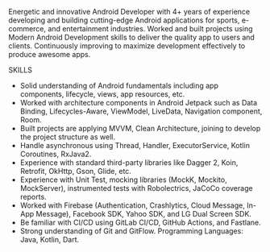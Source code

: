 Energetic and innovative Android Developer with 4+ years of experience developing and building cutting-edge Android applications for sports, e-commerce, and entertainment industries.  Worked and built projects using Modern Android Development skills to deliver the quality app to users and clients. Continuously improving to maximize development effectively to produce awesome apps. 

SKILLS
- Solid understanding of Android fundamentals including app components, lifecycle, views, app resources, etc. 
- Worked with architecture components in Android Jetpack such as Data Binding, Lifecycles-Aware, ViewModel, LiveData, Navigation component, Room.
- Built projects are applying MVVM, Clean Architecture, joining to develop the project structure as well. 
- Handle asynchronous  using Thread, Handler, ExecutorService, Kotlin Coroutines, RxJava2. 
- Experience with standard third-party libraries like Dagger 2, Koin, Retrofit, OkHttp, Gson, Glide, etc. 
- Experience with Unit Test, mocking libraries (MockK, Mockito, MockServer), instrumented tests with Robolectrics, JaCoCo coverage reports. 
- Worked with Firebase (Authentication, Crashlytics, Cloud Message, In-App Message), Facebook SDK, Yahoo SDK, and LG Dual Screen SDK.
- Be familiar with CI/CD using GitLab CI/CD, GitHub Actions, and Fastlane.
- Strong understanding of Git and GitFlow.
Programming Languages: Java, Kotlin, Dart.
